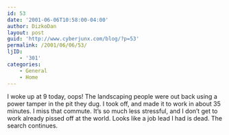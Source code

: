 ```yaml
---
id: 53
date: '2001-06-06T10:58:00-04:00'
author: DizkoDan
layout: post
guid: 'http://www.cyberjunx.com/blog/?p=53'
permalink: /2001/06/06/53/
ljID:
    - '301'
categories:
    - General
    - Home
---
```


I woke up at 9 today, oops! The landscaping people were out back using a power tamper in the pit they dug. I took off, and made it to work in about 35 minutes. I miss that commute. It’s so much less stressful, and I don’t get to work already pissed off at the world. Looks like a job lead I had is dead. The search continues.